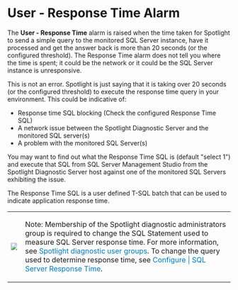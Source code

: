 ﻿<?xml version="1.0" encoding="utf-8"?>
<html xmlns:MadCap="http://www.madcapsoftware.com/Schemas/MadCap.xsd" MadCap:lastBlockDepth="6" MadCap:lastHeight="395" MadCap:lastWidth="874">
    <head>
        <link href="../Resources/TableStyles/NoteTable_Blue_DoNotEdit.css" rel="stylesheet" MadCap:stylesheetType="table" /><title></title>
    </head>
    <body>
        <h1>
            <MadCap:keyword term="User - Response Time alarm;alarms:User - Response Time" />User - Response Time Alarm</h1>
        <p>The <b>User - Response Time</b> alarm is raised when the time taken for Spotlight to send a simple query to the monitored SQL Server instance, have it processed and get the answer back is more than 20 seconds (or the configured threshold). The Response Time alarm does not tell you where the time is spent; it could be the network or it could be the SQL Server instance is unresponsive.</p>
        <p>This is not an error.  Spotlight is just saying that it is taking over 20 seconds (or the configured threshold) to execute the response time query in your environment.  This could be indicative of:</p>
        <ul>
            <li>Response time SQL blocking (Check the configured Response Time SQL)</li>
            <li>A network issue between the Spotlight Diagnostic Server and the monitored SQL server(s)</li>
            <li>A problem with the monitored SQL Server(s)</li>
        </ul>
        <p>You may want to find out what the Response Time SQL is (default "select 1") and execute that SQL from SQL Server Management Studio from the Spotlight Diagnostic Server host against one of the monitored SQL Servers exhibiting the issue.</p>
        <MadCap:snippetBlock src="../Resources/Snippets/SoSSE/Alarm_Title_Configure.flsnp" />
        <p>The Response Time SQL 
 is a user defined T-SQL batch that can be used to indicate application response time. </p>
        <table style="width: 100%;mc-table-style: url('../Resources/TableStyles/NoteTable_Blue_DoNotEdit.css');" class="TableStyle-NoteTable_Blue_DoNotEdit" cellspacing="0">
            <col class="TableStyle-NoteTable_Blue_DoNotEdit-Column-Column1" style="width: 0.3in;" />
            <col class="TableStyle-NoteTable_Blue_DoNotEdit-Column-Column1" />
            <tbody>
                <tr class="TableStyle-NoteTable_Blue_DoNotEdit-Body-Body1">
                    <td class="TableStyle-NoteTable_Blue_DoNotEdit-BodyB-Column1-Body1">
                        <p>
                            <img src="../Resources/Images/DSGStandard/Note_Info.gif" style="max-width: 90%;" />
                        </p>
                    </td>
                    <td class="TableStyle-NoteTable_Blue_DoNotEdit-BodyA-Column1-Body1">
                        <p><span class="DellDarkBlue">Note:</span> Membership of the Spotlight diagnostic administrators group is required to change 
 the SQL Statement used to measure SQL Server response time. <MadCap:xref href="../NetworkWindows/spotlightdiagnosticusergroups.htm" class="ForMoreInfo_Heading">For more information, see <span style="color: #0078b6;" class="mcFormatColor">Spotlight diagnostic user groups</span>. To change the query used 
 to determine response time, see <MadCap:xref href="../Configure/dialog_sqlserverresponsetime.htm"><span style="color: #0078b6;" class="mcFormatColor">Configure | SQL Server Response Time</span></MadCap:xref>. </MadCap:xref></p>
                    </td>
                </tr>
            </tbody>
        </table>
    </body>
</html>